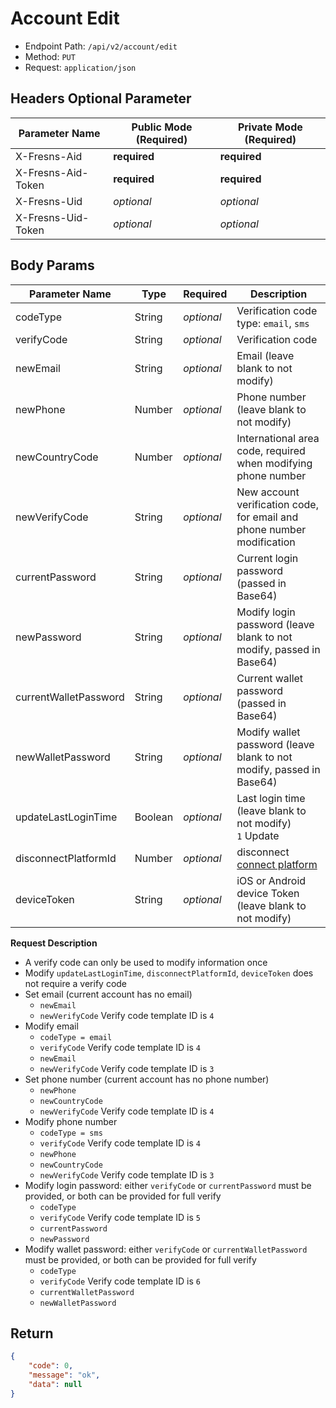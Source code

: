 # Account Edit

- Endpoint Path: `/api/v2/account/edit`
- Method: `PUT`
- Request: `application/json`

## Headers Optional Parameter

| Parameter Name | Public Mode (Required) | Private Mode (Required) |
| --- | --- | --- |
| X-Fresns-Aid | **required** | **required** |
| X-Fresns-Aid-Token | **required** | **required** |
| X-Fresns-Uid | *optional* | *optional* |
| X-Fresns-Uid-Token | *optional* | *optional* |

## Body Params

| Parameter Name | Type | Required | Description |
| --- | --- | --- | --- |
| codeType | String | *optional* | Verification code type: `email`, `sms` |
| verifyCode | String | *optional* | Verification code |
| newEmail | String | *optional* | Email (leave blank to not modify) |
| newPhone | Number | *optional* | Phone number (leave blank to not modify) |
| newCountryCode | Number | *optional* | International area code, required when modifying phone number |
| newVerifyCode | String | *optional* | New account verification code, for email and phone number modification |
| currentPassword | String | *optional* | Current login password (passed in Base64) |
| newPassword | String | *optional* | Modify login password (leave blank to not modify, passed in Base64) |
| currentWalletPassword | String | *optional* | Current wallet password (passed in Base64) |
| newWalletPassword | String | *optional* | Modify wallet password (leave blank to not modify, passed in Base64) |
| updateLastLoginTime | Boolean | *optional* | Last login time (leave blank to not modify)<br>`1` Update |
| disconnectPlatformId | Number | *optional* | disconnect [connect platform](../../database/dictionary/connects.md) |
| deviceToken | String | *optional* | iOS or Android device Token (leave blank to not modify) |

**Request Description**

- A verify code can only be used to modify information once
- Modify `updateLastLoginTime`, `disconnectPlatformId`, `deviceToken` does not require a verify code
- Set email (current account has no email)
    - `newEmail`
    - `newVerifyCode` Verify code template ID is `4`
- Modify email
    - `codeType = email`
    - `verifyCode` Verify code template ID is `4`
    - `newEmail`
    - `newVerifyCode` Verify code template ID is `3`
- Set phone number (current account has no phone number)
    - `newPhone`
    - `newCountryCode`
    - `newVerifyCode` Verify code template ID is `4`
- Modify phone number
    - `codeType = sms`
    - `verifyCode` Verify code template ID is `4`
    - `newPhone`
    - `newCountryCode`
    - `newVerifyCode` Verify code template ID is `3`
- Modify login password: either `verifyCode` or `currentPassword` must be provided, or both can be provided for full verify
    - `codeType`
    - `verifyCode` Verify code template ID is `5`
    - `currentPassword`
    - `newPassword`
- Modify wallet password: either `verifyCode` or `currentWalletPassword` must be provided, or both can be provided for full verify
    - `codeType`
    - `verifyCode` Verify code template ID is `6`
    - `currentWalletPassword`
    - `newWalletPassword`

## Return

```json
{
    "code": 0,
    "message": "ok",
    "data": null
}
```
